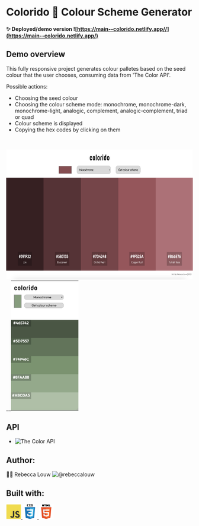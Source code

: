 # Colorido 🎨 Colour Scheme Generator

#### ✨ Deployed/demo version ![https://main--colorido.netlify.app//](https://main--colorido.netlify.app/)

## Demo overview
This fully responsive project generates colour palletes based on the seed colour that the user chooses, consuming data from 'The Color API'. 

Possible actions:
- Choosing the seed colour
- Choosing the colour scheme mode: monochrome, monochrome-dark, monochrome-light, analogic, complement, analogic-complement, triad or quad
- Colour scheme is displayed
- Copying the hex codes by clicking on them

<br/>

<img alt="demo screenshot" src="images/colorido-screenshot1.png" height="350px"/>__<img alt="demo screenshot" src="images/colorido-screenshot3.png" height="350px"/>

## API
- ![The Color API](https://www.thecolorapi.com/docs)

## Author: 
👩‍💻 Rebecca Louw ![@rebeccalouw](https://github.com/rebeccalouw)

## Built with:
<p align="left"> <a href="https://developer.mozilla.org/en-US/docs/Web/JavaScript" target="_blank" rel="noreferrer"> 
<img src="https://raw.githubusercontent.com/devicons/devicon/master/icons/javascript/javascript-original.svg" alt="javascript" width="40" height="40"/> </a> 
<a href="https://www.w3schools.com/css/" target="_blank" rel="noreferrer"> 
<img src="https://raw.githubusercontent.com/devicons/devicon/master/icons/css3/css3-original-wordmark.svg" alt="css3" width="40" height="40"/> </a> 
<a href="https://www.w3.org/html/" target="_blank" rel="noreferrer"> 
<img src="https://raw.githubusercontent.com/devicons/devicon/master/icons/html5/html5-original-wordmark.svg" alt="html5" width="40" height="40"/> </a>  
